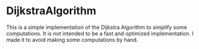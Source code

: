 # DijkstraAlgorithm

This is a simple implementation of the Dijkstra Algorithm to simplify some computations. 
It is not intended to be a fast and optimized implementation. I made it to avoid making some computations by hand.
